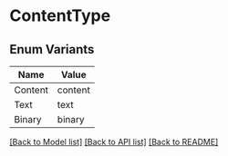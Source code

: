 # ContentType

## Enum Variants

| Name | Value |
|---- | -----|
| Content | content |
| Text | text |
| Binary | binary |


[[Back to Model list]](../README.md#documentation-for-models) [[Back to API list]](../README.md#documentation-for-api-endpoints) [[Back to README]](../README.md)


